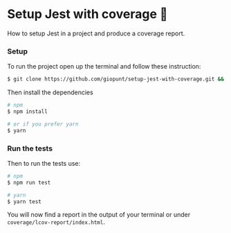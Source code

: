 # Setup Jest with coverage 🤹

How to setup Jest in a project and produce a coverage report.

### Setup

To run the project open up the terminal and follow these instruction:

```sh
$ git clone https://github.com/giopunt/setup-jest-with-coverage.git && cd setup-jest-with-coverage
```
Then install the dependencies

```sh
# npm
$ npm install
```

```sh
# or if you prefer yarn
$ yarn 
```


### Run the tests

Then to run the tests use:

```sh
# npm
$ npm run test
```

```sh
# yarn
$ yarn test
```

You will now find a report in the output of your terminal or under `coverage/lcov-report/index.html`.
